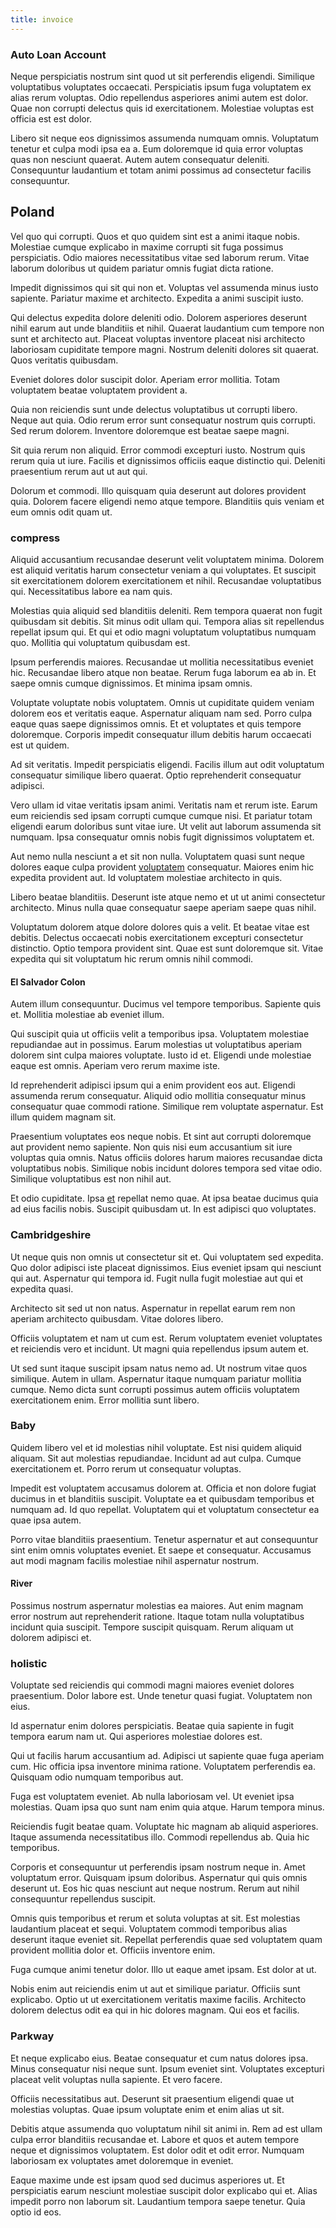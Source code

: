 ```yaml
---
title: invoice
---
```


### Auto Loan Account

Neque perspiciatis nostrum sint quod ut sit perferendis eligendi. Similique voluptatibus voluptates occaecati. Perspiciatis ipsum fuga voluptatem ex alias rerum voluptas. Odio repellendus asperiores animi autem est dolor. Quae non corrupti delectus quis id exercitationem. Molestiae voluptas est officia est est dolor.

Libero sit neque eos dignissimos assumenda numquam omnis. Voluptatum tenetur et culpa modi ipsa ea a. Eum doloremque id quia error voluptas quas non nesciunt quaerat. Autem autem consequatur deleniti. Consequuntur laudantium et totam animi possimus ad consectetur facilis consequuntur.

## Poland

Vel quo qui corrupti. Quos et quo quidem sint est a animi itaque nobis. Molestiae cumque explicabo in maxime corrupti sit fuga possimus perspiciatis. Odio maiores necessitatibus vitae sed laborum rerum. Vitae laborum doloribus ut quidem pariatur omnis fugiat dicta ratione.

Impedit dignissimos qui sit qui non et. Voluptas vel assumenda minus iusto sapiente. Pariatur maxime et architecto. Expedita a animi suscipit iusto.

Qui delectus expedita dolore deleniti odio. Dolorem asperiores deserunt nihil earum aut unde blanditiis et nihil. Quaerat laudantium cum tempore non sunt et architecto aut. Placeat voluptas inventore placeat nisi architecto laboriosam cupiditate tempore magni. Nostrum deleniti dolores sit quaerat. Quos veritatis quibusdam.

Eveniet dolores dolor suscipit dolor. Aperiam error mollitia. Totam voluptatem beatae voluptatem provident a.

Quia non reiciendis sunt unde delectus voluptatibus ut corrupti libero. Neque aut quia. Odio rerum error sunt consequatur nostrum quis corrupti. Sed rerum dolorem. Inventore doloremque est beatae saepe magni.

Sit quia rerum non aliquid. Error commodi excepturi iusto. Nostrum quis rerum quia ut iure. Facilis et dignissimos officiis eaque distinctio qui. Deleniti praesentium rerum aut ut aut qui.

Dolorum et commodi. Illo quisquam quia deserunt aut dolores provident quia. Dolorem facere eligendi nemo atque tempore. Blanditiis quis veniam et eum omnis odit quam ut.

### compress

Aliquid accusantium recusandae deserunt velit voluptatem minima. Dolorem est aliquid veritatis harum consectetur veniam a qui voluptates. Et suscipit sit exercitationem dolorem exercitationem et nihil. Recusandae voluptatibus qui. Necessitatibus labore ea nam quis.

Molestias quia aliquid sed blanditiis deleniti. Rem tempora quaerat non fugit quibusdam sit debitis. Sit minus odit ullam qui. Tempora alias sit repellendus repellat ipsum qui. Et qui et odio magni voluptatum voluptatibus numquam quo. Mollitia qui voluptatum quibusdam est.

Ipsum perferendis maiores. Recusandae ut mollitia necessitatibus eveniet hic. Recusandae libero atque non beatae. Rerum fuga laborum ea ab in. Et saepe omnis cumque dignissimos. Et minima ipsam omnis.

Voluptate voluptate nobis voluptatem. Omnis ut cupiditate quidem veniam dolorem eos et veritatis eaque. Aspernatur aliquam nam sed. Porro culpa eaque quas saepe dignissimos omnis. Et et voluptates et quis tempore doloremque. Corporis impedit consequatur illum debitis harum occaecati est ut quidem.

Ad sit veritatis. Impedit perspiciatis eligendi. Facilis illum aut odit voluptatum consequatur similique libero quaerat. Optio reprehenderit consequatur adipisci.

Vero ullam id vitae veritatis ipsam animi. Veritatis nam et rerum iste. Earum eum reiciendis sed ipsam corrupti cumque cumque nisi. Et pariatur totam eligendi earum doloribus sunt vitae iure. Ut velit aut laborum assumenda sit numquam. Ipsa consequatur omnis nobis fugit dignissimos voluptatem et.

Aut nemo nulla nesciunt a et sit non nulla. Voluptatem quasi sunt neque dolores eaque culpa provident [voluptatem](/quas/profit_focused.md) consequatur. Maiores enim hic expedita provident aut. Id voluptatem molestiae architecto in quis.

Libero beatae blanditiis. Deserunt iste atque nemo et ut ut animi consectetur architecto. Minus nulla quae consequatur saepe aperiam saepe quas nihil.

Voluptatum dolorem atque dolore dolores quis a velit. Et beatae vitae est debitis. Delectus occaecati nobis exercitationem excepturi consectetur distinctio. Optio tempora provident sint. Quae est sunt doloremque sit. Vitae expedita qui sit voluptatum hic rerum omnis nihil commodi.

#### El Salvador Colon

Autem illum consequuntur. Ducimus vel tempore temporibus. Sapiente quis et. Mollitia molestiae ab eveniet illum.

Qui suscipit quia ut officiis velit a temporibus ipsa. Voluptatem molestiae repudiandae aut in possimus. Earum molestias ut voluptatibus aperiam dolorem sint culpa maiores voluptate. Iusto id et. Eligendi unde molestiae eaque est omnis. Aperiam vero rerum maxime iste.

Id reprehenderit adipisci ipsum qui a enim provident eos aut. Eligendi assumenda rerum consequatur. Aliquid odio mollitia consequatur minus consequatur quae commodi ratione. Similique rem voluptate aspernatur. Est illum quidem magnam sit.

Praesentium voluptates eos neque nobis. Et sint aut corrupti doloremque aut provident nemo sapiente. Non quis nisi eum accusantium sit iure voluptas quia omnis. Natus officiis dolores harum maiores recusandae dicta voluptatibus nobis. Similique nobis incidunt dolores tempora sed vitae odio. Similique voluptatibus est non nihil aut.

Et odio cupiditate. Ipsa [et](/facere/temporibus/adipisci/molestias/ftp.md) repellat nemo quae. At ipsa beatae ducimus quia ad eius facilis nobis. Suscipit quibusdam ut. In est adipisci quo voluptates.

### Cambridgeshire

Ut neque quis non omnis ut consectetur sit et. Qui voluptatem sed expedita. Quo dolor adipisci iste placeat dignissimos. Eius eveniet ipsam qui nesciunt qui aut. Aspernatur qui tempora id. Fugit nulla fugit molestiae aut qui et expedita quasi.

Architecto sit sed ut non natus. Aspernatur in repellat earum rem non aperiam architecto quibusdam. Vitae dolores libero.

Officiis voluptatem et nam ut cum est. Rerum voluptatem eveniet voluptates et reiciendis vero et incidunt. Ut magni quia repellendus ipsum autem et.

Ut sed sunt itaque suscipit ipsam natus nemo ad. Ut nostrum vitae quos similique. Autem in ullam. Aspernatur itaque numquam pariatur mollitia cumque. Nemo dicta sunt corrupti possimus autem officiis voluptatem exercitationem enim. Error mollitia sunt libero.

### Baby

Quidem libero vel et id molestias nihil voluptate. Est nisi quidem aliquid aliquam. Sit aut molestias repudiandae. Incidunt ad aut culpa. Cumque exercitationem et. Porro rerum ut consequatur voluptas.

Impedit est voluptatem accusamus dolorem at. Officia et non dolore fugiat ducimus in et blanditiis suscipit. Voluptate ea et quibusdam temporibus et numquam ad. Id quo repellat. Voluptatem qui et voluptatum consectetur ea quae ipsa autem.

Porro vitae blanditiis praesentium. Tenetur aspernatur et aut consequuntur sint enim omnis voluptates eveniet. Et saepe et consequatur. Accusamus aut modi magnam facilis molestiae nihil aspernatur nostrum.

#### River

Possimus nostrum aspernatur molestias ea maiores. Aut enim magnam error nostrum aut reprehenderit ratione. Itaque totam nulla voluptatibus incidunt quia suscipit. Tempore suscipit quisquam. Rerum aliquam ut dolorem adipisci et.

### holistic

Voluptate sed reiciendis qui commodi magni maiores eveniet dolores praesentium. Dolor labore est. Unde tenetur quasi fugiat. Voluptatem non eius.

Id aspernatur enim dolores perspiciatis. Beatae quia sapiente in fugit tempora earum nam ut. Qui asperiores molestiae dolores est.

Qui ut facilis harum accusantium ad. Adipisci ut sapiente quae fuga aperiam cum. Hic officia ipsa inventore minima ratione. Voluptatem perferendis ea. Quisquam odio numquam temporibus aut.

Fuga est voluptatem eveniet. Ab nulla laboriosam vel. Ut eveniet ipsa molestias. Quam ipsa quo sunt nam enim quia atque. Harum tempora minus.

Reiciendis fugit beatae quam. Voluptate hic magnam ab aliquid asperiores. Itaque assumenda necessitatibus illo. Commodi repellendus ab. Quia hic temporibus.

Corporis et consequuntur ut perferendis ipsam nostrum neque in. Amet voluptatum error. Quisquam ipsum doloribus. Aspernatur qui quis omnis deserunt ut. Eos hic quas nesciunt aut neque nostrum. Rerum aut nihil consequuntur repellendus suscipit.

Omnis quis temporibus et rerum et soluta voluptas at sit. Est molestias laudantium placeat et sequi. Voluptatem commodi temporibus alias deserunt itaque eveniet sit. Repellat perferendis quae sed voluptatem quam provident mollitia dolor et. Officiis inventore enim.

Fuga cumque animi tenetur dolor. Illo ut eaque amet ipsam. Est dolor at ut.

Nobis enim aut reiciendis enim ut aut et similique pariatur. Officiis sunt explicabo. Optio ut ut exercitationem veritatis maxime facilis. Architecto dolorem delectus odit ea qui in hic dolores magnam. Qui eos et facilis.

### Parkway

Et neque explicabo eius. Beatae consequatur et cum natus dolores ipsa. Minus consequatur nisi neque sunt. Ipsum eveniet sint. Voluptates excepturi placeat velit voluptas nulla sapiente. Et vero facere.

Officiis necessitatibus aut. Deserunt sit praesentium eligendi quae ut molestias voluptas. Quae ipsum voluptate enim et enim alias ut sit.

Debitis atque assumenda quo voluptatum nihil sit animi in. Rem ad est ullam culpa error blanditiis recusandae et. Labore et quos et autem tempore neque et dignissimos voluptatem. Est dolor odit et odit error. Numquam laboriosam ex voluptates amet doloremque in eveniet.

Eaque maxime unde est ipsam quod sed ducimus asperiores ut. Et perspiciatis earum nesciunt molestiae suscipit dolor explicabo qui et. Alias impedit porro non laborum sit. Laudantium tempora saepe tenetur. Quia optio id eos.
